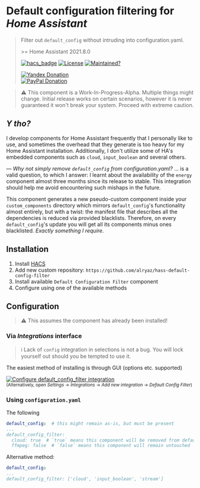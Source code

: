 # Default configuration filtering for _Home Assistant_
> Filter out `default_config` without intruding into configuration.yaml.
> 
> &gt;= Home Assistant 2021.8.0
> 
>[![hacs_badge](https://img.shields.io/badge/HACS-Custom-orange.svg)](https://github.com/custom-components/hacs)
>[![License](https://img.shields.io/badge/%D0%9B%D0%B8%D1%86%D0%B5%D0%BD%D0%B7%D0%B8%D1%8F-MIT-yellow.svg)](https://opensource.org/licenses/MIT)
>[![Maintained?](https://img.shields.io/badge/%D0%9F%D0%BE%D0%B4%D0%B4%D0%B5%D1%80%D0%B6%D0%B8%D0%B2%D0%B0%D0%B5%D1%82%D1%81%D1%8F%3F-%D0%B4%D0%B0-green.svg)](https://github.com/alryaz/hass-default-config-filter/graphs/commit-activity)  
>
>[![Yandex Donation](https://img.shields.io/badge/%D0%9F%D0%BE%D0%B6%D0%B5%D1%80%D1%82%D0%B2%D0%BE%D0%B2%D0%B0%D0%BD%D0%B8%D0%B5-Yandex-red.svg)](https://money.yandex.ru/to/410012369233217)  
>[![PayPal Donation](https://img.shields.io/badge/%D0%9F%D0%BE%D0%B6%D0%B5%D1%80%D1%82%D0%B2%D0%BE%D0%B2%D0%B0%D0%BD%D0%B8%D0%B5-Paypal-blueviolet.svg)](https://www.paypal.me/alryaz)

>  ⚠️ This component is a Work-In-Progress-Alpha. Multiple things might change. Initial release works
> on certain scenarios, however it is never guaranteed it won't break your system. Proceed with
> extreme caution.



## _Y tho?_

I develop components for Home Assistant frequently that I personally like to use, and sometimes
the overhead that they generate is too heavy for my Home Assistant installation. Additionally,
I don't utilize some of HA's embedded components such as `cloud`, `input_boolean` and several
others.

_&mdash; Why not simply remove `default_config` from configuration.yaml?_
... is a valid question, to which I answer: I learnt about the availability of the
`energy` component almost three months since its release to stable. This integration should
help me avoid encountering such mishaps in the future.

This component generates a new pseudo-custom component inside your `custom_components` directory
which mirrors `default_config`'s functionality almost entirely, but with a twist: the manifest
file that describes all the dependencies is reduced via provided blacklists. Therefore, on
every `default_config`'s update you will get all its components minus ones blacklisted. _Exactly
something I require._

## Installation
1. Install [HACS](https://hacs.xyz/docs/installation/manual)
2. Add new custom repository: `https://github.com/alryaz/hass-default-config-filter`
3. Install available `Default Configuration Filter` component
4. Configure using one of the available methods

## Configuration

> ⚠️ This assumes the component has already been installed!

### Via _Integrations_ interface

> ℹ️ Lack of `config` integration in selections is not a bug. You will lock yourself out should
> you be tempted to use it.

The easiest method of installing is through GUI (options etc. supported)

[![Configure default_config_filter integration](https://my.home-assistant.io/badges/config_flow_start.svg)](https://my.home-assistant.io/redirect/config_flow_start/?domain=default_config_filter)  
<small>(Alternatively, open _Settings_ &#8594; _Integrations_ &#8594; _Add new integration_ &#8594; _Default Config Filter_)</small>

### Using `configuration.yaml`

The following  

```yaml
default_config:  # this might remain as-is, but must be present
...
default_config_filter:
  cloud: true  # `true` means this component will be removed from default_config's dependencies
  ffmpeg: false  # `false` means this component will remain untouched
```

Alternative method:
```yaml
default_config:
...
default_config_filter: ['cloud', 'input_boolean', 'stream']
```

